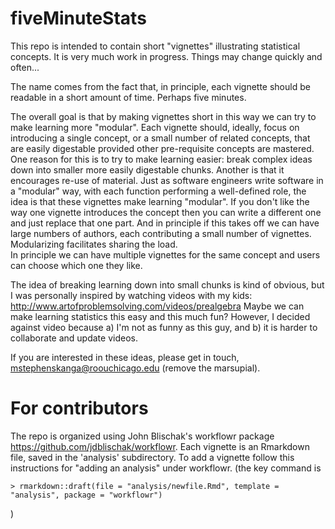 # fiveMinuteStats

This repo is intended to contain short "vignettes" illustrating statistical concepts.
It is very much work in progress. Things may change quickly and often... 

The name comes from the fact that, in principle, each vignette should be readable in a short amount of time.
Perhaps five minutes. 

The overall goal is that by making vignettes short in this way we can try to make learning more "modular".
Each vignette should, ideally, focus on introducing a single concept, or a small number of related concepts,
 that are easily digestable provided other pre-requisite concepts are mastered.
One reason for this is to try to make learning easier: break complex ideas down into smaller 
more easily digestable chunks. Another is that it encourages re-use of material.
Just as software engineers write software in a "modular" way, with each function performing a well-defined role,
the idea is that these vignettes make learning "modular". If you don't like the way one vignette introduces
the concept then you can write a different one and just replace that one part. And in principle if this takes
off we can have large numbers of authors, each contributing a small number of vignettes.
Modularizing facilitates sharing the load.  
In principle we can have multiple vignettes for the same concept and users can choose which one they like.

The idea of breaking learning down into small chunks is kind of obvious, but I was personally inspired by
watching videos with my kids: http://www.artofproblemsolving.com/videos/prealgebra
Maybe we can make learning statistics this easy and this much fun?
However, I decided against video because a) I'm not as funny as this guy, and b) it is harder to collaborate and
update videos.

If you are interested in these ideas, please get in touch, mstephenskanga@roouchicago.edu (remove the marsupial).

# For contributors

The repo is organized using John Blischak's workflowr package https://github.com/jdblischak/workflowr.
Each vignette is an Rmarkdown file, saved in the 'analysis' subdirectory. To add a vignette follow this
instructions for "adding an analysis" under workflowr. (the key command is

`> rmarkdown::draft(file = "analysis/newfile.Rmd", template = "analysis",
                   package = "workflowr")`

)


 
